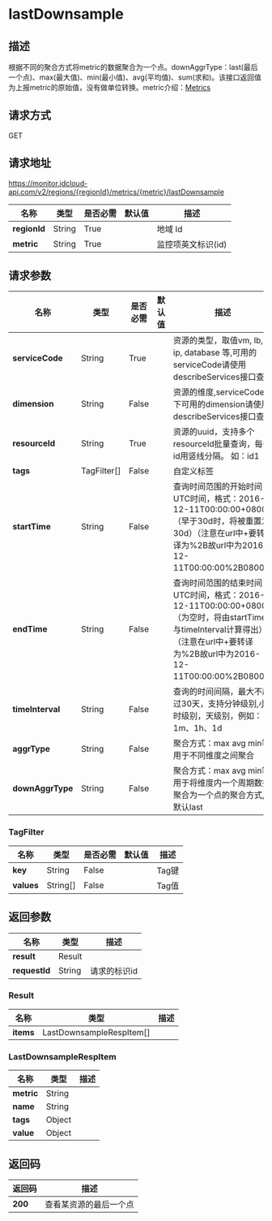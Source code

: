 # lastDownsample


## 描述
根据不同的聚合方式将metric的数据聚合为一个点。downAggrType：last(最后一个点)、max(最大值)、min(最小值)、avg(平均值)、sum(求和)。该接口返回值为上报metric的原始值，没有做单位转换。metric介绍：<a href="https://docs.jdcloud.com/cn/monitoring/metrics">Metrics</a>

## 请求方式
GET

## 请求地址
https://monitor.jdcloud-api.com/v2/regions/{regionId}/metrics/{metric}/lastDownsample

|名称|类型|是否必需|默认值|描述|
|---|---|---|---|---|
|**regionId**|String|True| |地域 Id|
|**metric**|String|True| |监控项英文标识(id)|

## 请求参数
|名称|类型|是否必需|默认值|描述|
|---|---|---|---|---|
|**serviceCode**|String|True| |资源的类型，取值vm, lb, ip, database 等,可用的serviceCode请使用describeServices接口查询|
|**dimension**|String|False| |资源的维度,serviceCode下可用的dimension请使用describeServices接口查询|
|**resourceId**|String|True| |资源的uuid，支持多个resourceId批量查询，每个id用竖线分隔。 如：id1|id2|id3|id4|
|**tags**|TagFilter[]|False| |自定义标签|
|**startTime**|String|False| |查询时间范围的开始时间， UTC时间，格式：2016-12-11T00:00:00+0800（早于30d时，将被重置为30d）（注意在url中+要转译为%2B故url中为2016-12-11T00:00:00%2B0800）|
|**endTime**|String|False| |查询时间范围的结束时间， UTC时间，格式：2016-12-11T00:00:00+0800（为空时，将由startTime与timeInterval计算得出）（注意在url中+要转译为%2B故url中为2016-12-11T00:00:00%2B0800）|
|**timeInterval**|String|False| |查询的时间间隔，最大不超过30天，支持分钟级别,小时级别，天级别，例如：1m、1h、1d|
|**aggrType**|String|False| |聚合方式：max avg min等,用于不同维度之间聚合|
|**downAggrType**|String|False| |聚合方式：max avg min等,用于将维度内一个周期数据聚合为一个点的聚合方式,默认last|

### TagFilter
|名称|类型|是否必需|默认值|描述|
|---|---|---|---|---|
|**key**|String|False| |Tag键|
|**values**|String[]|False| |Tag值|

## 返回参数
|名称|类型|描述|
|---|---|---|
|**result**|Result| |
|**requestId**|String|请求的标识id|

### Result
|名称|类型|描述|
|---|---|---|
|**items**|LastDownsampleRespItem[]| |
### LastDownsampleRespItem
|名称|类型|描述|
|---|---|---|
|**metric**|String| |
|**name**|String| |
|**tags**|Object| |
|**value**|Object| |

## 返回码
|返回码|描述|
|---|---|
|**200**|查看某资源的最后一个点|



